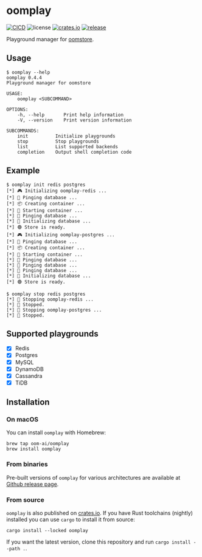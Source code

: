 # oomplay

[![CICD](https://github.com/oom-ai/oomplay/actions/workflows/CICD.yml/badge.svg)](https://github.com/oom-ai/oomplay/actions/workflows/CICD.yml)
![license](https://img.shields.io/badge/license-%20MIT/Apache--2.0-blue.svg)
[![crates.io](https://img.shields.io/crates/v/oomplay.svg?colorB=319e8c)](https://crates.io/crates/oomplay)
[![release](https://img.shields.io/badge/Release-%20Linux%20|%20OSX%20|%20Win%20-orange.svg)](https://github.com/oom-ai/oomplay/releases)


Playground manager for [oomstore](https://github.com/oom-ai/oomstore).

## Usage

```help
$ oomplay --help
oomplay 0.4.4
Playground manager for oomstore

USAGE:
    oomplay <SUBCOMMAND>

OPTIONS:
    -h, --help       Print help information
    -V, --version    Print version information

SUBCOMMANDS:
    init          Initialize playgrounds
    stop          Stop playgrounds
    list          List supported backends
    completion    Output shell completion code
```

## Example

```
$ oomplay init redis postgres
[*] 🎮 Initializing oomplay-redis ...
[*] 📡 Pinging database ...
[*] 📦 Creating container ...
[*] 🚀 Starting container ...
[*] 📡 Pinging database ...
[*] 💫 Initializing database ...
[*] 🟢 Store is ready.
[*] 🎮 Initializing oomplay-postgres ...
[*] 📡 Pinging database ...
[*] 📦 Creating container ...
[*] 🚀 Starting container ...
[*] 📡 Pinging database ...
[*] 📡 Pinging database ...
[*] 📡 Pinging database ...
[*] 💫 Initializing database ...
[*] 🟢 Store is ready.
```

```
$ oomplay stop redis postgres
[*] 🔌 Stopping oomplay-redis ...
[*] 🔴 Stopped.
[*] 🔌 Stopping oomplay-postgres ...
[*] 🔴 Stopped.
```

## Supported playgrounds

- [x] Redis
- [x] Postgres
- [x] MySQL
- [x] DynamoDB
- [x] Cassandra
- [x] TiDB

## Installation

### On macOS

You can install `oomplay` with Homebrew:

```
brew tap oom-ai/oomplay
brew install oomplay
```

### From binaries

Pre-built versions of `oomplay` for various architectures are available at [Github release page](https://github.com/oom-ai/oomplay/releases).

### From source

`oomplay` is also published on [crates.io](https://crates.io). If you have Rust toolchains (nightly) installed you can use `cargo` to install it from source:

```
cargo install --locked oomplay
```

If you want the latest version, clone this repository and run `cargo install --path .`.
